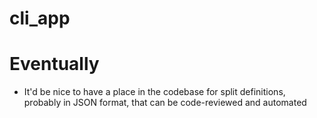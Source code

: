 # cli_app

# Eventually
* It'd be nice to have a place in the codebase for split definitions, probably in JSON format, that can be code-reviewed and automated
